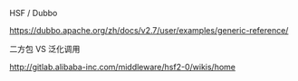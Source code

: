 
HSF / Dubbo

https://dubbo.apache.org/zh/docs/v2.7/user/examples/generic-reference/

二方包 VS 泛化调用

http://gitlab.alibaba-inc.com/middleware/hsf2-0/wikis/home
